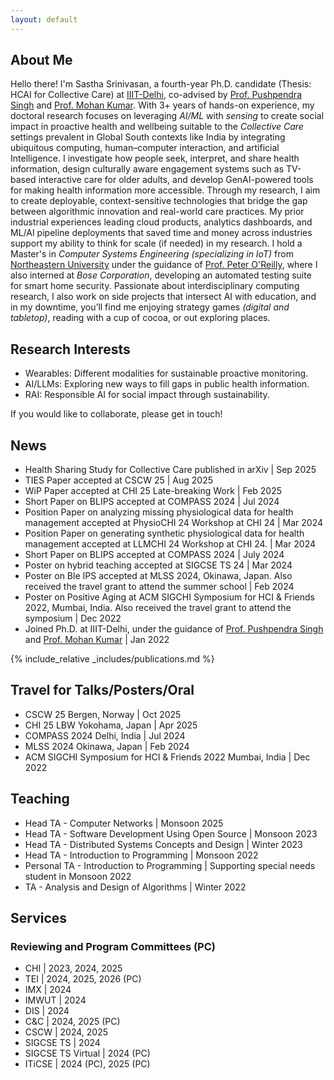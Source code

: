 ```yaml
---
layout: default
---
```


<script src="{{ '/assets/js/toggle-profile.js' | relative_url }}"></script>

## About Me

Hello there! I'm Sastha Srinivasan, a fourth-year Ph.D. candidate (Thesis: HCAI for Collective Care) at [IIIT-Delhi](https://iiitd.ac.in/), co-advised by [Prof. Pushpendra Singh](https://www.iiitd.ac.in/pushpendra) and [Prof. Mohan Kumar](https://www.rit.edu/directory/mjkvcs-mohan-kumar). With 3+ years of hands-on experience, my doctoral research focuses on leveraging _AI/ML_ with _sensing_ to create social impact in proactive health and wellbeing suitable to the _Collective Care_ settings prevalent in Global South contexts like India by integrating ubiquitous computing, human–computer interaction, and artificial Intelligence. I investigate how people seek, interpret, and share health information, design culturally aware engagement systems such as TV-based interactive care for older adults, and develop GenAI-powered tools for making health information more accessible. Through my research, I aim to create deployable, context-sensitive technologies that bridge the gap between algorithmic innovation and real-world care practices. My prior industrial experiences leading cloud products, analytics dashboards, and ML/AI pipeline deployments that saved time and money across industries support my ability to think for scale (if needed) in my research. I hold a Master's in _Computer Systems Engineering (specializing in IoT)_ from [Northeastern University](https://catalog.northeastern.edu/graduate/engineering/multidisciplinary/cyber-physical-systems-ms/) under the guidance of [Prof. Peter O'Reilly](https://coe.northeastern.edu/people/oreilly-peter/), where I also interned at _Bose Corporation_, developing an automated testing suite for smart home security. Passionate about interdisciplinary computing research, I also work on side projects that intersect AI with education, and in my downtime, you’ll find me enjoying strategy games _(digital and tabletop)_, reading with a cup of cocoa, or out exploring places.

## Research Interests
*   Wearables: Different modalities for sustainable proactive monitoring.
*   AI/LLMs: Exploring new ways to fill gaps in public health information.
*   RAI: Responsible AI for social impact through sustainability.

If you would like to collaborate, please get in touch!

## News
*   Health Sharing Study for Collective Care published in arXiv \| Sep 2025
*   TIES Paper accepted at CSCW 25 \| Aug 2025
*   WiP Paper accepted at CHI 25 Late-breaking Work \| Feb 2025
*   Short Paper on BLIPS accepted at COMPASS 2024 \| Jul 2024
*   Position Paper on analyzing missing physiological data for health management accepted at PhysioCHI 24 Workshop at CHI 24 \| Mar 2024
*   Position Paper on generating synthetic physiological data for health management accepted at LLMCHI 24 Workshop at CHI 24. \| Mar 2024
*   Short Paper on BLIPS accepted at COMPASS 2024 \| July 2024
*   Poster on hybrid teaching accepted at SIGCSE TS 24 \| Mar 2024
*   Poster on Ble IPS accepted at MLSS 2024, Okinawa, Japan. Also received the travel grant to attend the summer school \| Feb 2024
*   Poster on Positive Aging at ACM SIGCHI Symposium for HCI & Friends 2022, Mumbai, India. Also received the travel grant to attend the symposium \| Dec 2022
*   Joined Ph.D. at IIIT-Delhi, under the guidance of [Prof. Pushpendra Singh](https://www.iiitd.ac.in/pushpendra) and [Prof. Mohan Kumar](https://www.rit.edu/directory/mjkvcs-mohan-kumar) \| Jan 2022

{% include_relative _includes/publications.md %}

## Travel for Talks/Posters/Oral
*   CSCW 25 Bergen, Norway \| Oct 2025
*   CHI 25 LBW Yokohama, Japan \| Apr 2025
*   COMPASS 2024 Delhi, India \| Jul 2024
*   MLSS 2024 Okinawa, Japan \| Feb 2024
*   ACM SIGCHI Symposium for HCI & Friends 2022 Mumbai, India \| Dec 2022

## Teaching
*   Head TA - Computer Networks \| Monsoon 2025
*   Head TA - Software Development Using Open Source \| Monsoon 2023
*   Head TA - Distributed Systems Concepts and Design \| Winter 2023
*   Head TA - Introduction to Programming \| Monsoon 2022
*   Personal TA - Introduction to Programming \| Supporting special needs student in Monsoon 2022
*   TA - Analysis and Design of Algorithms \| Winter 2022

## Services
### Reviewing and Program Committees (PC)
  *   CHI \| 2023, 2024, 2025
  *   TEI \| 2024, 2025, 2026 (PC)
  *   IMX \| 2024
  *   IMWUT \| 2024
  *   DIS \| 2024
  *   C&C \| 2024, 2025 (PC)
  *   CSCW \| 2024, 2025
  *   SIGCSE TS \| 2024
  *   SIGCSE TS Virtual \| 2024 (PC)
  *   ITiCSE \| 2024 (PC), 2025 (PC)
